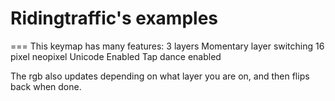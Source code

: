 # Ridingtraffic's examples
===
This keymap has many features:
3 layers
Momentary layer switching
16 pixel neopixel
Unicode Enabled
Tap dance enabled

The rgb also updates depending on what layer you are on, and then flips back when done.
